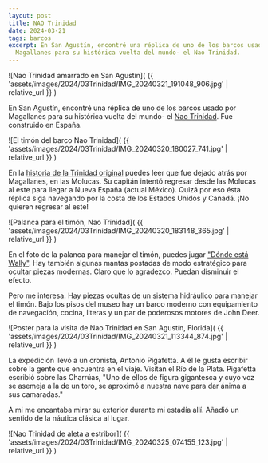 ```yaml
---
layout: post
title: NAO Trinidad
date: 2024-03-21
tags: barcos
excerpt: En San Agustín, encontré una réplica de uno de los barcos usado por
  Magallanes para su histórica vuelta del mundo- el Nao Trinidad.
---
```


![Nao Trinidad amarrado en San Agustín](
  {{ 'assets/images/2024/03Trinidad/IMG_20240321_191048_906.jpg' | relative_url }}
)

En San Agustín, encontré una réplica de uno de los barcos usado por
Magallanes para su histórica vuelta del mundo- el [Nao Trinidad][nao].
Fue construido en España.

[nao]: https://naotrinidad.org/es/content/8-constuccion

![El timón del barco Nao Trinidad](
  {{ 'assets/images/2024/03Trinidad/IMG_20240320_180027_741.jpg' | relative_url }}
)

En la [historia de la Trinidad original][trinidad] puedes leer que
fue dejado atrás por Magallanes, en las Molucas. Su capitán intentó
regresar desde las Molucas al este para llegar a Nueva España (actual México).
Quizá por eso ésta réplica siga navegando por la costa de los Estados
Unidos y Canadá. ¡No quieren regresar al este!

[trinidad]: https://es.wikipedia.org/wiki/Trinidad_(nao)

![Palanca para el timón, Nao Trinidad](
  {{ 'assets/images/2024/03Trinidad/IMG_20240320_183148_365.jpg' | relative_url }}
)

En el foto de la palanca para manejar el timón, puedes jugar ["Dónde está
Wally"][wally]. Hay también algunas mantas postadas de modo estratégico para
ocultar piezas modernas. Claro que lo agradezco. Puedan disminuir el efecto.

Pero me interesa. Hay piezas ocultas de un sistema hidráulico para
manejar el timón. Bajo los pisos del museo hay un barco moderno con
equipamiento de navegación, cocina, literas y un par de poderosos motores de
John Deer.

[wally]: https://es.wikipedia.org/wiki/%C2%BFD%C3%B3nde_est%C3%A1_Wally%3F

![Poster para la visita de Nao Trinidad en San Agustín, Florida](
  {{ 'assets/images/2024/03Trinidad/IMG_20240321_113344_874.jpg' | relative_url }}
)

La expedición llevó a un cronista, Antonio Pigafetta. A él le gusta escribir
sobre la gente que encuentra en el viaje. Visitan el Río de la Plata.
Pigafetta escribió sobre las Charrúas, "Uno de ellos de figura gigantesca
y cuyo voz se asemeja a la de un toro, se aproximó a nuestra nave para
dar ánima a sus camaradas."

A mi me encantaba mirar su exterior durante mi estadía allí. Añadió un
sentido de la náutica clásica al lugar.

![Nao Trinidad de aleta a estribor](
  {{ 'assets/images/2024/03Trinidad/IMG_20240325_074155_123.jpg' | relative_url }}
)

